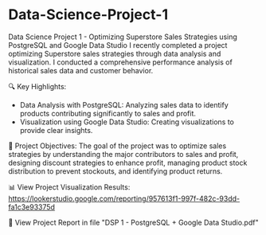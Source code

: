# Data-Science-Project-1

Data Science Project 1 - Optimizing Superstore Sales Strategies using PostgreSQL and Google Data Studio
I recently completed a project optimizing Superstore sales strategies through data analysis and visualization. I conducted a comprehensive performance analysis of historical sales data and customer behavior.

🔍 Key Highlights:

* Data Analysis with PostgreSQL: Analyzing sales data to identify products contributing significantly to sales and profit.
* Visualization using Google Data Studio: Creating visualizations to provide clear insights.

🎯 Project Objectives: The goal of the project was to optimize sales strategies by understanding the major contributors to sales and profit, designing discount strategies to enhance profit, managing product stock distribution to prevent stockouts, and identifying product returns.

📊 View Project Visualization Results: https://lookerstudio.google.com/reporting/957613f1-997f-482c-93dd-fa1c3e93375d 

📄 View Project Report in file "DSP 1 - PostgreSQL + Google Data Studio.pdf"

